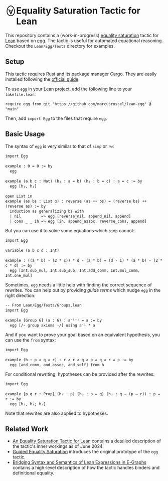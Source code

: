 # <img src="Docs/icon.png" alt="lean-egg logo" height="35" align="left"> Equality Saturation Tactic for Lean

This repository contains a (work-in-progress) [equality saturation](https://arxiv.org/abs/1012.1802) tactic for [Lean](https://lean-lang.org) based on [egg](https://egraphs-good.github.io). The tactic is useful for automated equational reasoning. Checkout the `Lean/Egg/Tests` directory for examples.

## Setup

This tactic requires [Rust](https://www.rust-lang.org) and its package manager [Cargo](https://doc.rust-lang.org/cargo/). 
They are easily installed following the [official guide](https://doc.rust-lang.org/cargo/getting-started/installation.html).

To use `egg` in your Lean project, add the following line to your `lakefile.lean`:

```lean
require egg from git "https://github.com/marcusrossel/lean-egg" @ "main"
```

Then, add `import Egg` to the files that require `egg`.

## Basic Usage

The syntax of `egg` is very similar to that of `simp` or `rw`:

```lean
import Egg

example : 0 = 0 := by
  egg

example (a b c : Nat) (h₁ : a = b) (h₂ : b = c) : a = c := by
  egg [h₁, h₂]

open List in
example (as bs : List α) : reverse (as ++ bs) = (reverse bs) ++ (reverse as) := by
  induction as generalizing bs with
  | nil         => egg [reverse_nil, append_nil, append]
  | cons _ _ ih => egg [ih, append_assoc, reverse_cons, append]
```

But you can use it to solve some equations which `simp` cannot:

```lean
import Egg

variable (a b c d : Int)

example : ((a * b) - (2 * c)) * d - (a * b) = (d - 1) * (a * b) - (2 * c * d) := by
  egg [Int.sub_mul, Int.sub_sub, Int.add_comm, Int.mul_comm, Int.one_mul]
```

Sometimes, `egg` needs a little help with finding the correct sequence of rewrites.
You can help out by providing _guide terms_ which nudge `egg` in the right direction:

```lean
-- From Lean/Egg/Tests/Groups.lean
import Egg

example [Group G] (a : G) : a⁻¹⁻¹ = a := by
  egg [/- group axioms -/] using a⁻¹ * a
```

And if you want to prove your goal based on an equivalent hypothesis, you can use the `from` syntax:

```lean
import Egg

example (h : p ∧ q ∧ r) : r ∧ r ∧ q ∧ p ∧ q ∧ r ∧ p := by
  egg [and_comm, and_assoc, and_self] from h
```

For conditional rewriting, hypotheses can be provided after the rewrites:

```lean
import Egg

example {p q r : Prop} (h₁ : p) (h₂ : p ↔ q) (h₃ : q → (p ↔ r)) : p ↔ r := by
  egg [h₂, h₃; h₁]
```

Note that rewrites are also applied to hypotheses.

## Related Work

* [An Equality Saturation Tactic for Lean](https://cfaed.tu-dresden.de/files/Images/people/chair-cc/theses/2407_Rossel_MA.pdf) contains a detailed description of the tactic's inner workings as of June 2024.
* [Guided Equality Saturation](https://dl.acm.org/doi/10.1145/3632900) introduces the original prototype of the `egg` tactic.
* [Bridging Syntax and Semantics of Lean Expressions in E-Graphs](http://arxiv.org/abs/2405.10188) contains a high-level description of how the tactic handles binders and definitional equality. 
